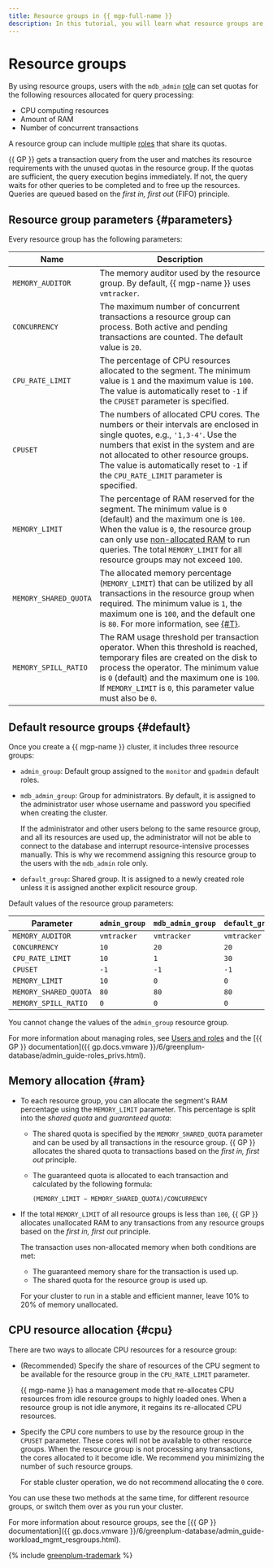 ```yaml
---
title: Resource groups in {{ mgp-full-name }}
description: In this tutorial, you will learn what resource groups are, what parameters they have, and how memory is allocated between them.
---
```


# Resource groups

By using resource groups, users with the `mdb_admin` [role](cluster-users.md#mdb_admin) can set quotas for the following resources allocated for query processing:

* CPU computing resources
* Amount of RAM
* Number of concurrent transactions

A resource group can include multiple [roles](cluster-users.md) that share its quotas.


{{ GP }} gets a transaction query from the user and matches its resource requirements with the unused quotas in the resource group. If the quotas are sufficient, the query execution begins immediately. If not, the query waits for other queries to be completed and to free up the resources. Queries are queued based on the _first in, first out_ (FIFO) principle.

## Resource group parameters {#parameters}

Every resource group has the following parameters:

| Name | Description |
| -----               | ----- |
| `MEMORY_AUDITOR` | The memory auditor used by the resource group. By default, {{ mgp-name }} uses `vmtracker`. |
| `CONCURRENCY` | The maximum number of concurrent transactions a resource group can process. Both active and pending transactions are counted. The default value is `20`. |
| `CPU_RATE_LIMIT` | The percentage of CPU resources allocated to the segment. The minimum value is `1` and the maximum value is `100`. The value is automatically reset to `-1` if the `CPUSET` parameter is specified. |
| `CPUSET` | The numbers of allocated CPU cores. The numbers or their intervals are enclosed in single quotes, e.g., `'1,3-4'`. Use the numbers that exist in the system and are not allocated to other resource groups. The value is automatically reset to `-1` if the `CPU_RATE_LIMIT` parameter is specified. |
| `MEMORY_LIMIT` | The percentage of RAM reserved for the segment. The minimum value is `0` (default) and the maximum one is `100`. When the value is `0`, the resource group can only use [non-allocated RAM](#ram) to run queries. The total `MEMORY_LIMIT` for all resource groups may not exceed `100`. |
| `MEMORY_SHARED_QUOTA` | The allocated memory percentage (`MEMORY_LIMIT`) that can be utilized by all transactions in the resource group when required. The minimum value is `1`, the maximum one is `100`, and the default one is `80`. For more information, see [{#T}](#ram). |
| `MEMORY_SPILL_RATIO` | The RAM usage threshold per transaction operator. When this threshold is reached, temporary files are created on the disk to process the operator. The minimum value is `0` (default) and the maximum one is `100`. If `MEMORY_LIMIT` is `0`, this parameter value must also be `0`. |

## Default resource groups {#default}

Once you create a {{ mgp-name }} cluster, it includes three resource groups:

* `admin_group`: Default group assigned to the `monitor` and `gpadmin` default roles.
* `mdb_admin_group`: Group for administrators. By default, it is assigned to the administrator user whose username and password you specified when creating the cluster.

   If the administrator and other users belong to the same resource group, and all its resources are used up, the administrator will not be able to connect to the database and interrupt resource-intensive processes manually. This is why we recommend assigning this resource group to the users with the `mdb_admin` role only.

* `default_group`: Shared group. It is assigned to a newly created role unless it is assigned another explicit resource group.

Default values of the resource group parameters:

| Parameter | `admin_group` | `mdb_admin_group` | `default_group` |
| --------------------- | ----------- | ----------- | ----------- |
| `MEMORY_AUDITOR` | `vmtracker` | `vmtracker` | `vmtracker` |
| `CONCURRENCY` | `10` | `20` | `20` |
| `CPU_RATE_LIMIT` | `10` | `1` | `30` |
| `CPUSET` | `-1` | `-1` | `-1` |
| `MEMORY_LIMIT` | `10` | `0` | `0` |
| `MEMORY_SHARED_QUOTA` | `80` | `80` | `80` |
| `MEMORY_SPILL_RATIO` | `0` | `0` | `0` |

You cannot change the values of the `admin_group` resource group.

For more information about managing roles, see [Users and roles](./cluster-users.md) and the [{{ GP }} documentation]({{ gp.docs.vmware }}/6/greenplum-database/admin_guide-roles_privs.html).

## Memory allocation {#ram}

* To each resource group, you can allocate the segment's RAM percentage using the `MEMORY_LIMIT` parameter. This percentage is split into the _shared quota_ and _guaranteed quota_:

   * The shared quota is specified by the `MEMORY_SHARED_QUOTA` parameter and can be used by all transactions in the resource group. {{ GP }} allocates the shared quota to transactions based on the _first in, first out_ principle.
   * The guaranteed quota is allocated to each transaction and calculated by the following formula:

      `(MEMORY_LIMIT − MEMORY_SHARED_QUOTA)/CONCURRENCY`

* If the total `MEMORY_LIMIT` of all resource groups is less than `100`, {{ GP }} allocates unallocated RAM to any transactions from any resource groups based on the _first in, first out_ principle.

   The transaction uses non-allocated memory when both conditions are met:

   * The guaranteed memory share for the transaction is used up.
   * The shared quota for the resource group is used up.


   For your cluster to run in a stable and efficient manner, leave 10% to 20% of memory unallocated.

## CPU resource allocation {#cpu}

There are two ways to allocate CPU resources for a resource group:

* (Recommended) Specify the share of resources of the CPU segment to be available for the resource group in the `CPU_RATE_LIMIT` parameter.

   {{ mgp-name }} has a management mode that re-allocates CPU resources from idle resource groups to highly loaded ones. When a resource group is not idle anymore, it regains its re-allocated CPU resources.

* Specify the CPU core numbers to use by the resource group in the `CPUSET` parameter. These cores will not be available to other resource groups. When the resource group is not processing any transactions, the cores allocated to it become idle. We recommend you minimizing the number of such resource groups.

   For stable cluster operation, we do not recommend allocating the `0` core.

You can use these two methods at the same time, for different resource groups, or switch them over as you run your cluster.

For more information about resource groups, see the [{{ GP }} documentation]({{ gp.docs.vmware }}/6/greenplum-database/admin_guide-workload_mgmt_resgroups.html).

{% include [greenplum-trademark](../../_includes/mdb/mgp/trademark.md) %}
